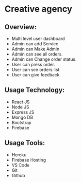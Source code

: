 # Creative agency

## Overview:
* Multi level user dashboard
* Admin can add Service
* Admin can Make Admin
* Admin can see all orders.
* Admin can Change order status.
* User can press order.
* User can see orders list.
* User can give feedback 

## Usage Technology:
* React JS
* Node JS
* Express JS
* Mongo DB
* Bootstrap
* Firebase

## Usage Tools:
* Heroku
* Firebase Hosting
* VS Code
* Git
* Github
